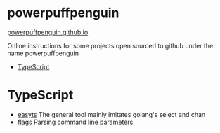 # powerpuffpenguin

[powerpuffpenguin.github.io](https://powerpuffpenguin.github.io)

Online instructions for some projects open sourced to github under the name
powerpuffpenguin

- [TypeScript](#TypeScript)

# TypeScript

- [easyts](ts/easyts) The general tool mainly imitates golang's select and chan
- [flags](ts/flags) Parsing command line parameters
